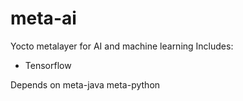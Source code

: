 # meta-ai
Yocto metalayer for AI and machine learning
Includes:
 - Tensorflow

Depends on
 meta-java
 meta-python
